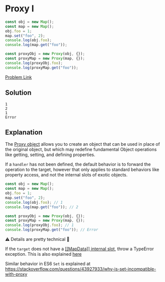 # Proxy I

```js
const obj = new Map();
const map = new Map();
obj.foo = 1;
map.set("foo", 2);
console.log(obj.foo);
console.log(map.get("foo"));

const proxyObj = new Proxy(obj, {});
const proxyMap = new Proxy(map, {});
console.log(proxyObj.foo);
console.log(proxyMap.get("foo"));
```

[Problem Link](https://bigfrontend.dev/quiz/proxy-i)

## Solution

```
1
2
1
Error
```

## Explanation

The [Proxy object](https://developer.mozilla.org/en-US/docs/Web/JavaScript/Reference/Global_Objects/Proxy#description) allows you to create an object that can be used in place of the original object, but which may redefine fundamental Object operations like getting, setting, and defining properties.

If a `handler` has not been defined, the default behavior is to forward the operation to the target, however that only applies to standard behaviors like property access, and not the internal slots of exotic objects.

```js
const obj = new Map();
const map = new Map();
obj.foo = 1;
map.set("foo", 2);
console.log(obj.foo); // 1
console.log(map.get("foo")); // 2

const proxyObj = new Proxy(obj, {});
const proxyMap = new Proxy(map, {});
console.log(proxyObj.foo); // 1
console.log(proxyMap.get("foo")); // Error
```

⚠️ Details are pretty technical 🤯

If the `target` does not have a [\[\[MapData\]\] internal slot](https://262.ecma-international.org/6.0/#sec-map.prototype.get), throw a TypeError exception. This is also explained [here](https://262.ecma-international.org/6.0/#sec-proxy-object-internal-methods-and-internal-slots)

Similar behavior in ES6 `Set` is explained at https://stackoverflow.com/questions/43927933/why-is-set-incompatible-with-proxy
